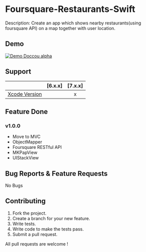 # Foursquare-Restaurants-Swift
Description: Create an app which shows nearby restaurants(using
foursquare API) on a map together with user location.

## Demo

[![Demo Doccou alpha](https://github.com/mihailsalari/Foursquare-Restaurants-Swift/blob/master/Screen2.png)](https://www.youtube.com/watch?v=Ln5kDRclTQk)

## Support

|                       |  [6.x.x]  |  [7.x.x]  | 
| --------------------- |:---------:|:---------:|
| [Xcode Version ][1]   |           |     x     |


[1]: http://developer.apple.com/xcode/


## Feature Done 


### v1.0.0

* Move to MVC
* ObjectMapper
* Foursquare RESTful API
* MKPapView
* UIStackView

## Bug Reports & Feature Requests

No Bugs

## Contributing

1. Fork the project.
2. Create a branch for your new feature.
3. Write tests.
4. Write code to make the tests pass.
5. Submit a pull request.

All pull requests are welcome !

